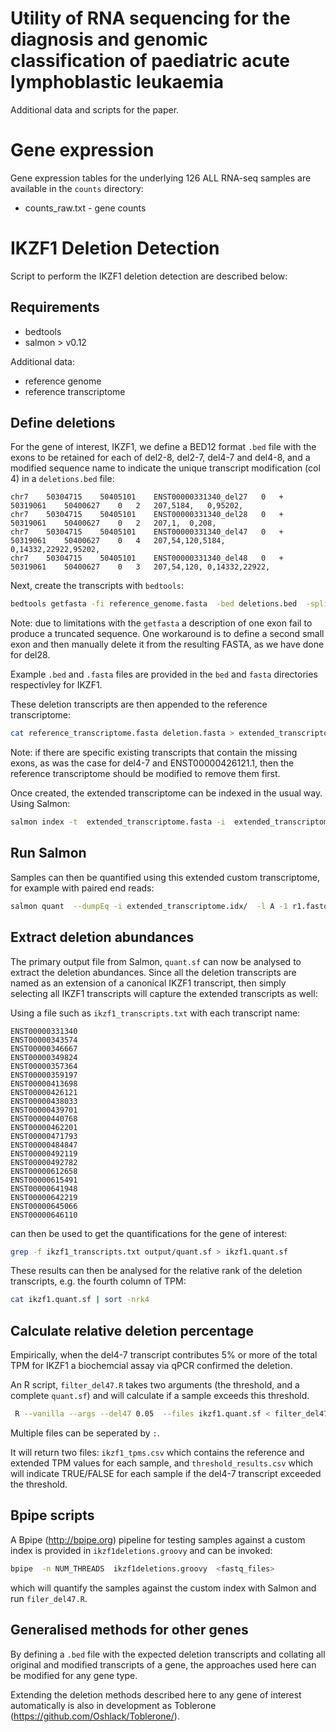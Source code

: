 # Utility of RNA sequencing for the diagnosis and genomic classification of paediatric acute lymphoblastic leukaemia

Additional data and scripts for the paper.

# Gene expression

Gene expression tables for the underlying 126 ALL RNA-seq samples are available in the `counts` directory:

- counts_raw.txt  - gene counts


# IKZF1 Deletion Detection

Script to perform the IKZF1 deletion detection are described below:

## Requirements

- bedtools
- salmon  > v0.12

Additional data:

- reference genome 
- reference transcriptome

## Define deletions

For the gene of interest, IKZF1, we define a BED12 format `.bed` file with the exons to be retained for each of del2-8, del2-7, del4-7 and del4-8, and a modified sequence name to indicate the unique transcript modification (col 4) in a `deletions.bed` file:

```
chr7	50304715	50405101	ENST00000331340_del27	0	+	50319061	50400627	0	2	207,5184,	0,95202,
chr7	50304715	50405101	ENST00000331340_del28	0	+	50319061	50400627	0	2	207,1,	0,208,
chr7	50304715	50405101	ENST00000331340_del47	0	+	50319061	50400627	0	4	207,54,120,5184,	0,14332,22922,95202,
chr7	50304715	50405101	ENST00000331340_del48	0	+	50319061	50400627	0	3	207,54,120,	0,14332,22922,

```

Next, create the transcripts with `bedtools`:

```bash
bedtools getfasta -fi reference_genome.fasta  -bed deletions.bed  -split  -name > deletions.fasta
```

Note: due to limitations with the `getfasta` a description of one exon fail to produce a truncated sequence. One workaround is to define a second small exon and then manually delete it from the resulting FASTA, as we have done for del28.

Example `.bed` and `.fasta` files are provided in the `bed` and `fasta` directories respectivley for IKZF1. 

These deletion transcripts are then appended to the reference transcriptome:

```bash
cat reference_transcriptome.fasta deletion.fasta > extended_transcriptome.fasta
```

Note: if there are specific existing transcripts that contain the missing exons, as was the case for del4-7 and ENST00000426121.1, then the reference transcriptome should be modified to remove them first.


Once created, the extended transcriptome can be indexed in the usual way. Using Salmon:

```bash
salmon index -t  extended_transcriptome.fasta -i  extended_transcriptome.idx/ -k 31
```

## Run Salmon

Samples can then be quantified  using this extended custom transcriptome, for example with paired end reads:

```bash
salmon quant  --dumpEq -i extended_transcriptome.idx/  -l A -1 r1.fastq.gz  -2 r2.fastq.gz  -o output_directory
```

## Extract deletion abundances

The primary output file from Salmon, `quant.sf` can now be analysed to extract the deletion abundances. Since all the deletion transcripts are named as an extension of a canonical IKZF1 transcript, then simply selecting all IKZF1 transcripts will capture the extended transcripts as well:

Using a file such as `ikzf1_transcripts.txt` with each transcript name:
```
ENST00000331340
ENST00000343574
ENST00000346667
ENST00000349824
ENST00000357364
ENST00000359197
ENST00000413698
ENST00000426121
ENST00000438033
ENST00000439701
ENST00000440768
ENST00000462201
ENST00000471793
ENST00000484847
ENST00000492119
ENST00000492782
ENST00000612658
ENST00000615491
ENST00000641948
ENST00000642219
ENST00000645066
ENST00000646110
```

can then be used to get the quantifications for the gene of interest:

```bash
grep -f ikzf1_transcripts.txt output/quant.sf > ikzf1.quant.sf
```

These results can then be analysed for the relative rank of the deletion transcripts, e.g. the fourth column of TPM:

```bash
cat ikzf1.quant.sf | sort -nrk4
```

## Calculate relative deletion percentage

Empirically, when the del4-7 transcript contributes 5% or more of the total TPM for IKZF1 a biochemcial assay via qPCR confirmed the deletion.

An R script, `filter_del47.R` takes two arguments (the threshold, and a complete `quant.sf`) and will calculate if a sample exceeds this threshold.

```bash
 R --vanilla --args --del47 0.05  --files ikzf1.quant.sf < filter_del47.R
```

Multiple files can be seperated by `:`.

It will return two files: `ikzf1_tpms.csv` which contains the reference and extended TPM values for each sample, and `threshold_results.csv` which will indicate TRUE/FALSE for each sample if the del4-7 transcript exceeded the threshold.


## Bpipe scripts

A Bpipe (http://bpipe.org) pipeline for testing samples against a custom index is provided in `ikzf1deletions.groovy` and can be invoked:  

```bash
bpipe  -n NUM_THREADS  ikzf1deletions.groovy  <fastq_files>
```

which will quantify the samples against the custom index with Salmon and run `filer_del47.R`.


## Generalised methods for other genes

By defining a `.bed` file with the expected deletion transcripts and collating all original and modified transcripts of a gene, the approaches used here can be modified for any gene type.  

Extending the deletion methods described here to any gene of interest automatically is also in development as Toblerone (https://github.com/Oshlack/Toblerone/).
